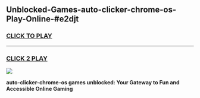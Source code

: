 
## Unblocked-Games-auto-clicker-chrome-os-Play-Online-#e2djt
<h3>
<a href="https://premium.freeplayer.one?title=auto-clicker-chrome-os&ref=24F">CLICK TO PLAY</a></h3>
<hr>

<h3>
<a href="https://premium.freeplayer.one?title=auto-clicker-chrome-os&ref=24F">CLICK 2 PLAY</a>
  
</h3>

<a href="https://premium.freeplayer.one?title=auto-clicker-chrome-os&ref=24F/"><img src="https://clearcache.store/games.png"></a>


**auto-clicker-chrome-os games unblocked: Your Gateway to Fun and Accessible Online Gaming**

